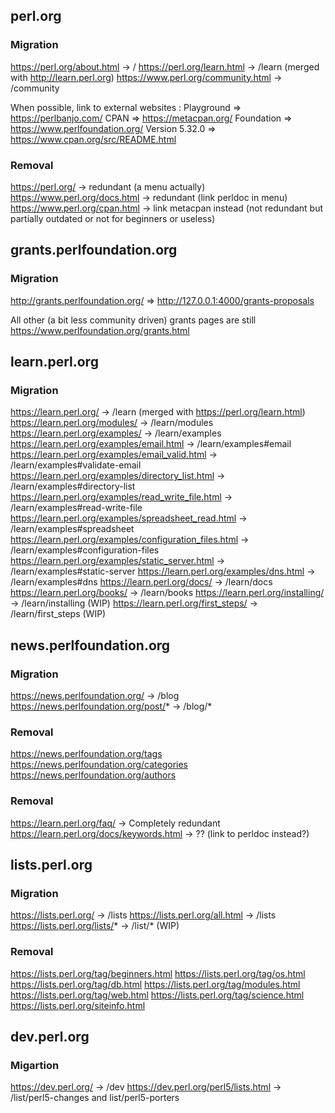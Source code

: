 
## perl.org
### Migration
https://perl.org/about.html -> /
https://perl.org/learn.html -> /learn (merged with http://learn.perl.org)
https://www.perl.org/community.html -> /community

When possible, link to external websites :
Playground => https://perlbanjo.com/
CPAN => https://metacpan.org/
Foundation => https://www.perlfoundation.org/
Version 5.32.0 => https://www.cpan.org/src/README.html

### Removal
https://perl.org/ -> redundant (a menu actually)
https://www.perl.org/docs.html -> redundant (link perldoc in menu)
https://www.perl.org/cpan.html -> link metacpan instead (not redundant but partially outdated or not for beginners or useless)

## grants.perlfoundation.org
### Migration
http://grants.perlfoundation.org/ => http://127.0.0.1:4000/grants-proposals

All other (a bit less community driven) grants pages are still https://www.perlfoundation.org/grants.html

## learn.perl.org
### Migration
https://learn.perl.org/ -> /learn (merged with https://perl.org/learn.html)
https://learn.perl.org/modules/ -> /learn/modules
https://learn.perl.org/examples/ -> /learn/examples
https://learn.perl.org/examples/email.html -> /learn/examples#email
https://learn.perl.org/examples/email_valid.html -> /learn/examples#validate-email
https://learn.perl.org/examples/directory_list.html -> /learn/examples#directory-list
https://learn.perl.org/examples/read_write_file.html -> /learn/examples#read-write-file
https://learn.perl.org/examples/spreadsheet_read.html -> /learn/examples#spreadsheet
https://learn.perl.org/examples/configuration_files.html -> /learn/examples#configuration-files
https://learn.perl.org/examples/static_server.html -> /learn/examples#static-server
https://learn.perl.org/examples/dns.html -> /learn/examples#dns
https://learn.perl.org/docs/ -> /learn/docs
https://learn.perl.org/books/ -> /learn/books
https://learn.perl.org/installing/ -> /learn/installing (WIP)
https://learn.perl.org/first_steps/ -> /learn/first_steps (WIP)

## news.perlfoundation.org
### Migration
https://news.perlfoundation.org/ -> /blog
https://news.perlfoundation.org/post/* -> /blog/*

### Removal
https://news.perlfoundation.org/tags
https://news.perlfoundation.org/categories
https://news.perlfoundation.org/authors

### Removal
https://learn.perl.org/faq/ -> Completely redundant
https://learn.perl.org/docs/keywords.html -> ?? (link to perldoc instead?)

## lists.perl.org
### Migration
https://lists.perl.org/ -> /lists
https://lists.perl.org/all.html -> /lists
https://lists.perl.org/lists/* -> /list/* (WIP) 

### Removal
https://lists.perl.org/tag/beginners.html
https://lists.perl.org/tag/os.html
https://lists.perl.org/tag/db.html
https://lists.perl.org/tag/modules.html
https://lists.perl.org/tag/web.html
https://lists.perl.org/tag/science.html
https://lists.perl.org/siteinfo.html

## dev.perl.org
### Migartion
https://dev.perl.org/ -> /dev
https://dev.perl.org/perl5/lists.html -> /list/perl5-changes and list/perl5-porters

